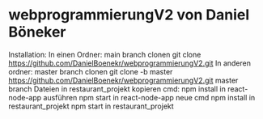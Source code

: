 # webprogrammierungV2 von Daniel Böneker 
Installation:
In einen Ordner:
main branch clonen
git clone https://github.com/DanielBoenekr/webprogrammierungV2.git
In anderen ordner:
master branch clonen
git clone -b master https://github.com/DanielBoenekr/webprogrammierungV2.git 
master branch Dateien in restaurant_projekt kopieren
cmd:
npm install in react-node-app ausführen 
npm start in react-node-app
neue cmd
npm install in restaurant_projekt
npm start in restaurant_projekt
